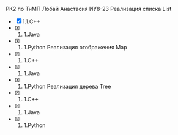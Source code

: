 РК2 по ТиМП
Лобай Анастасия ИУ8-23
Реализация списка List
- [x] 1.1.C++
- [x] 1. 1.Java
- [x] 1. 1.Python
Реализация отображения Map
- [x] 1. 1.C++
- [x] 1. 1.Java
- [x] 1. 1.Python
Реализация дерева Tree
- [x] 1. 1.C++
- [x] 1. 1.Java
- [x] 1. 1.Python
